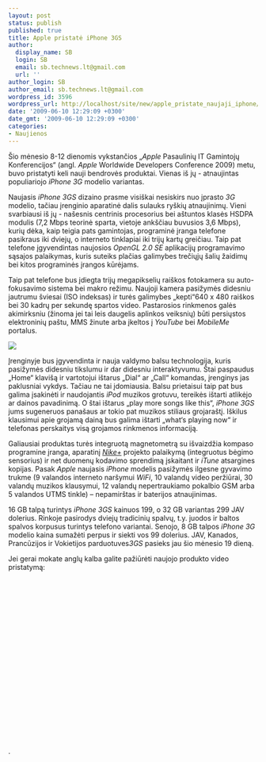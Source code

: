 ```yaml
---
layout: post
status: publish
published: true
title: Apple pristatė iPhone 3GS
author:
  display_name: SB
  login: SB
  email: sb.technews.lt@gmail.com
  url: ''
author_login: SB
author_email: sb.technews.lt@gmail.com
wordpress_id: 3596
wordpress_url: http://localhost/site/new/apple_pristate_naujaji_iphone/
date: '2009-06-10 12:29:09 +0300'
date_gmt: '2009-06-10 12:29:09 +0300'
categories:
- Naujienos
---
```

<p>Šio mėnesio 8-12 dienomis vykstančios „<i>Apple</i> Pasaulinių IT Gamintojų Konferencijos“ (angl. <i>Apple</i> Worldwide Developers Conference 2009) metu, buvo pristatyti keli nauji bendrovės produktai. Vienas iš jų - atnaujintas populiariojo <i>iPhone 3G</i> modelio variantas.</p>
<p>Naujasis <i>iPhone 3GS</i> dizaino prasme visiškai nesiskirs nuo įprasto <i>3G</i> modelio, tačiau įrenginio aparatinė dalis sulauks ryškių atnaujinimų. Vieni svarbiausi iš jų - našesnis centrinis procesorius bei aštuntos klasės HSDPA modulis (7,2 Mbps teorinė sparta, vietoje ankščiau buvusios 3,6 Mbps), kurių dėka, kaip teigia pats gamintojas, programinė įranga telefone pasikraus iki dviejų, o interneto tinklapiai iki trijų kartų greičiau. Taip pat telefone įgyvendintas naujosios <i>OpenGL 2.0 SE</i> aplikacijų programavimo sąsajos palaikymas, kuris suteiks plačias galimybes trečiųjų šalių žaidimų bei kitos programinės įrangos kūrėjams.</p>
<p>Taip pat telefone bus įdiegta trijų megapikselių raiškos fotokamera su auto-fokusavimo sistema bei makro režimu. Naujoji kamera pasižymės didesniu jautrumu šviesai (ISO indeksas) ir turės galimybes „kepti“640 x 480 raiškos bei 30 kadrų per sekundę spartos video. Pastarosios rinkmenos galės akimirksniu (žinoma jei tai leis daugelis aplinkos veiksnių) būti persiųstos elektroninių paštu, MMS žinute arba įkeltos į <i>YouTube</i> bei <i>MobileMe</i> portalus.</p>
<p><img src="http://ezx.technews.lt/images/Products/iPhone_3GS.jpg" /></p>
<p>Įrenginyje bus įgyvendinta ir nauja valdymo balsu technologija, kuris pasižymės didesniu tikslumu ir dar didesniu interaktyvumu. Štai paspaudus „Home“ klavišą ir vartotojui ištarus „Dial“ ar „Call“ komandas, įrenginys jas paklusniai vykdys. Tačiau ne tai įdomiausia. Balsu prietaisui taip pat bus galima įsakinėti ir naudojantis <i>iPod</i> muzikos grotuvu, tereikės ištarti atlikėjo ar dainos pavadinimą. O štai ištarus „play more songs like this“, <i>iPhone 3GS</i> jums sugeneruos panašaus ar tokio pat muzikos stiliaus grojaraštį. Iškilus klausimui apie grojamą dainą bus galima ištarti „what‘s playing now“ ir telefonas perskaitys visą grojamos rinkmenos informaciją.</p>
<p>Galiausiai produktas turės integruotą magnetometrą su išvaizdžia kompaso programine įranga, aparatinį <a class="ns" href="http://nikeplus.nike.com/nikeplus/?locale=en_us"><i>Nike+</i></a> projekto palaikymą (integruotus bėgimo sensorius) ir net duomenų kodavimo sprendimą įskaitant ir <i>iTune</i> atsargines kopijas. Pasak <i>Apple</i> naujasis <i>iPhone</i> modelis pasižymės ilgesne gyvavimo trukme (9 valandos interneto naršymui <i>WiFi</i>, 10 valandų video peržiūrai, 30 valandų muzikos klausymui, 12 valandų nepertraukiamo pokalbio GSM arba 5 valandos UTMS tinkle) – nepamirštas ir baterijos atnaujinimas.</p>
<p>16 GB talpą turintys <i>iPhone 3GS</i> kainuos 199, o 32 GB variantas 299 JAV dolerius. Rinkoje pasirodys dviejų tradicinių spalvų, t.y. juodos ir baltos spalvos korpusus turintys telefono variantai. Senojo, 8 GB talpos <i>iPhone 3G</i> modelio kaina sumažėti perpus ir siekti vos 99 dolerius. JAV, Kanados, Prancūzijos ir Vokietijos parduotuves<i>3GS</i> pasieks jau šio mėnesio 19 dieną.</p>
<p>Jei gerai mokate anglų kalba galite pažiūrėti naujojo produkto video pristatymą:</p>
<p><object width="560" height="340"><param name="movie" value="http://www.youtube.com/v/E4aQpczZC00&hl=en&fs=1&"></param><param name="allowFullScreen" value="true"></param><param name="allowscriptaccess" value="always"></param><embed src="http://www.youtube.com/v/E4aQpczZC00&hl=en&fs=1&" type="application/x-shockwave-flash" allowscriptaccess="always" allowfullscreen="true" width="560" height="340"></embed></object>.</p>
